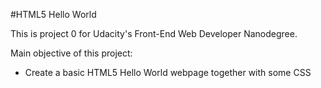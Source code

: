 #HTML5 Hello World

This is project 0 for Udacity's Front-End Web Developer Nanodegree.

Main objective of this project:

* Create a basic HTML5 Hello World webpage together with some CSS
